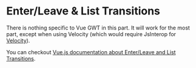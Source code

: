 # Enter/Leave & List Transitions

There is nothing specific to Vue GWT in this part.
It will work for the most part, except when using Velocity (which would require JsInterop for [Velocity](http://velocityjs.org/)).

You can checkout [Vue.js documentation about Enter/Leave and List Transitions](https://vuejs.org/v2/guide/transitions.html).